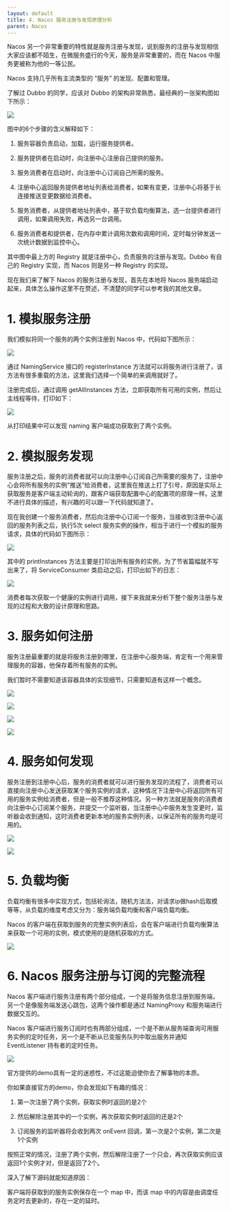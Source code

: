 ```yaml
---
layout: default
title: 4. Nacos 服务注册与发现原理分析
parent: Nacos
---
```


Nacos 另一个非常重要的特性就是服务注册与发现，说到服务的注册与发现相信大家应该都不陌生，在微服务盛行的今天，服务是非常重要的，而在 Nacos 中服务更被称为他的一等公民。

Nacos 支持几乎所有主流类型的 “服务” 的发现、配置和管理。

了解过 Dubbo 的同学，应该对 Dubbo 的架构非常熟悉，最经典的一张架构图如下所示：

![](../../assets/images/Nacos/attachments/4.%20Nacos%20服务注册与发现原理分析_image_0.png)

图中的6个步骤的含义解释如下：

1. 服务容器负责启动，加载，运行服务提供者。

1. 服务提供者在启动时，向注册中心注册自己提供的服务。

1. 服务消费者在启动时，向注册中心订阅自己所需的服务。

1. 注册中心返回服务提供者地址列表给消费者，如果有变更，注册中心将基于长连接推送变更数据给消费者。

1. 服务消费者，从提供者地址列表中，基于软负载均衡算法，选一台提供者进行调用，如果调用失败，再选另一台调用。

1. 服务消费者和提供者，在内存中累计调用次数和调用时间，定时每分钟发送一次统计数据到监控中心。

其中图中最上方的 Registry 就是注册中心，负责服务的注册与发现。Dubbo 有自己的 Registry 实现，而 Nacos 则是另一种 Registry 的实现。

现在我们来了解下 Nacos 的服务注册与发现，首先在本地将 Nacos 服务端启动起来，具体怎么操作这里不在赘述，不清楚的同学可以参考我的其他文章。

# 1. 模拟服务注册

我们模拟将同一个服务的两个实例注册到 Nacos 中，代码如下图所示：

![](../../assets/images/Nacos/attachments/4.%20Nacos%20服务注册与发现原理分析_image_1.png)

通过 NamingService 接口的 registerInstance 方法就可以将服务进行注册了，该方法有很多重载的方法，这里我们选择一个简单的来调用就好了。

注册完成后，通过调用 getAllInstances 方法，立即获取所有可用的实例，然后让主线程等待，打印如下：

![](../../assets/images/Nacos/attachments/4.%20Nacos%20服务注册与发现原理分析_image_2.png)

从打印结果中可以发现 naming 客户端成功获取到了两个实例。

# 2. 模拟服务发现

服务注册之后，服务的消费者就可以向注册中心订阅自己所需要的服务了，注册中心会将所有服务的实例“推送”给消费者，这里我在推送上打了引号，原因是实际上获取服务是客户端主动轮询的，跟客户端获取配置中心的配置项的原理一样。这里不进行具体的描述，有兴趣的可以跟一下代码就知道了。

现在我创建一个服务消费者，然后向注册中心订阅一个服务，当接收到注册中心返回的服务列表之后，执行5次 select 服务实例的操作，相当于进行一个模拟的服务请求，具体的代码如下图所示：

![](../../assets/images/Nacos/attachments/4.%20Nacos%20服务注册与发现原理分析_image_3.png)

其中的 printInstances 方法主要是打印出所有服务的实例，为了节省篇幅就不写出来了，将 ServiceConsumer 类启动之后，打印出如下的日志：

![](../../assets/images/Nacos/attachments/4.%20Nacos%20服务注册与发现原理分析_image_4.png)

消费者每次获取一个健康的实例进行调用，接下来我就来分析下整个服务注册与发现的过程和大致的设计原理和思路。

# 3. 服务如何注册

服务注册最重要的就是将服务注册到哪里，在注册中心服务端，肯定有一个用来管理服务的容器，他保存着所有服务的实例。

我们暂时不需要知道该容器具体的实现细节，只需要知道有这样一个概念。

![](../../assets/images/Nacos/attachments/4.%20Nacos%20服务注册与发现原理分析_image_5.png)

![](../../assets/images/Nacos/attachments/4.%20Nacos%20服务注册与发现原理分析_image_6.png)

![](../../assets/images/Nacos/attachments/4.%20Nacos%20服务注册与发现原理分析_image_7.png)

![](../../assets/images/Nacos/attachments/4.%20Nacos%20服务注册与发现原理分析_image_8.png)

# 4. 服务如何发现

服务注册到注册中心后，服务的消费者就可以进行服务发现的流程了，消费者可以直接向注册中心发送获取某个服务实例的请求，这种情况下注册中心将返回所有可用的服务实例给消费者，但是一般不推荐这种情况。另一种方法就是服务的消费者向注册中心订阅某个服务，并提交一个监听器，当注册中心中服务发生变更时，监听器会收到通知，这时消费者更新本地的服务实例列表，以保证所有的服务均是可用的。

![](../../assets/images/Nacos/attachments/4.%20Nacos%20服务注册与发现原理分析_image_9.png)

![](../../assets/images/Nacos/attachments/4.%20Nacos%20服务注册与发现原理分析_image_10.png)

# 5. 负载均衡

负载均衡有很多中实现方式，包括轮询法，随机方法法，对请求ip做hash后取模等等，从负载的维度考虑又分为：服务端负载均衡和客户端负载均衡。

Nacos 的客户端在获取到服务的完整实例列表后，会在客户端进行负载均衡算法来获取一个可用的实例，模式使用的是随机获取的方式。

![](../../assets/images/Nacos/attachments/4.%20Nacos%20服务注册与发现原理分析_image_11.png)

# 6. Nacos 服务注册与订阅的完整流程

Nacos 客户端进行服务注册有两个部分组成，一个是将服务信息注册到服务端，另一个是像服务端发送心跳包，这两个操作都是通过 NamingProxy 和服务端进行数据交互的。

Nacos 客户端进行服务订阅时也有两部分组成，一个是不断从服务端查询可用服务实例的定时任务，另一个是不断从已变服务队列中取出服务并通知 EventListener 持有者的定时任务。

![](../../assets/images/Nacos/attachments/4.%20Nacos%20服务注册与发现原理分析_image_12.png)

官方提供的demo具有一定的迷惑性，不过这能迫使你去了解事物的本质。

你如果直接官方的demo，你会发现如下有趣的情况：

1. 第一次注册了两个实例，获取实例时返回的是2个

1. 然后解除注册其中的一个实例，再次获取实例时返回的还是2个

1. 订阅服务的监听器将会收到两次 onEvent 回调，第一次是2个实例，第二次是1个实例

按照正常的情况，注册了两个实例，然后解除注册了一个只会，再次获取实例应该返回1个实例才对，但是返回了2个。

深入了解下源码就能知道原因：

客户端将获取到的服务实例保存在一个 map 中，而该 map 中的内容是由调度任务定时去更新的，存在一定的延时。